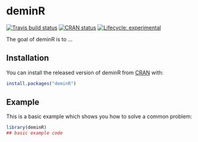 
# deminR

[![Travis build status](https://travis-ci.org/DivadNojnarg/shinyContest2020.svg?branch=master)](https://travis-ci.org/DivadNojnarg/shinyContest2020)
[![CRAN status](https://www.r-pkg.org/badges/version/deminR)](https://CRAN.R-project.org/package=deminR)
[![Lifecycle: experimental](https://img.shields.io/badge/lifecycle-experimental-orange.svg)](https://www.tidyverse.org/lifecycle/#experimental)

The goal of deminR is to ...

## Installation

You can install the released version of deminR from [CRAN](https://CRAN.R-project.org) with:

``` r
install.packages("deminR")
```

## Example

This is a basic example which shows you how to solve a common problem:

``` r
library(deminR)
## basic example code
```


